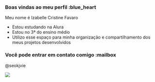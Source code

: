 ### Boas vindas ao meu perfil :blue_heart

Meu nome é Izabelle Cristine Favaro

- Estou estudando na Alura
- Estou no 3ª do ensino médio 
- Utilizo esse espaço para minha organização e compartilhamento dos meus projetos desenvolvidos

### Você pode entrar em contato comigo :mailbox

@seokjvie

![]([link](https://www.google.com/url?sa=i&url=https%3A%2F%2Ftenor.com%2Fview%2Frusso-dan%25C3%25A7a-balada-crian%25C3%25A7a-dan%25C3%25A7ando-gif-18467496&psig=AOvVaw1nsTNKTyH0RBCQdW8NM6XH&ust=1715721811119000&source=images&cd=vfe&opi=89978449&ved=0CA8QjRxqFwoTCIi9uPvHi4YDFQAAAAAdAAAAABAX))
